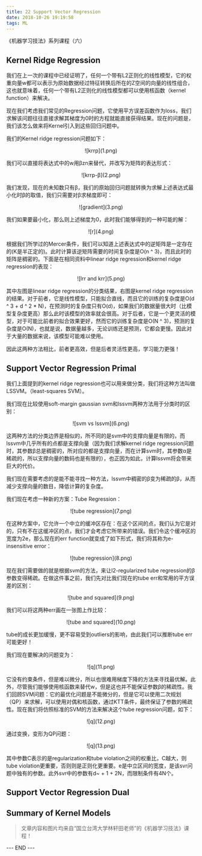 ```yaml
---
title: 22 Support Vector Regression
date: 2018-10-26 19:19:58
tags: ML
---
```


《机器学习技法》系列课程（六）

<!-- more -->

## Kernel Ridge Regression
我们在上一次的课程中已经证明了，任何一个带有L2正则化的线性模型，它的权重向量w都可以表示为原始数据经过特征转换后所在的Z空间的向量的线性组合，这也就意味着，任何一个带有L2正则化的线性模型都可以使用核函数（kernel function）来解决。

现在我们考虑我们常见的Regression问题，它使用平方误差函数作为loss，我们求解该问题往往直接求解其梯度为0时的方程就能直接获得结果。现在的问题是，我们该怎么做来将Kernel引入到这些回归问题中。

我们的Kernel ridge regression问题如下：

<div align=center> ![krrp](1.png) </div>

我们可以直接将表达式中的w用βzn来替代，并改写为矩阵的表达形式：

<div align=center> ![krrp-β](2.png) </div>

我们发现，现在的未知数只有β，我们的原始回归问题就转换为求解上述表达式最小化时β的取值，我们只需要对β求梯度即可：

<div align=center> ![gradient](3.png) </div>

我们如果要最小化，那么则上述梯度为0，此时我们能够得到的一种可能的解：

<div align=center> ![r](4.png) </div>

根据我们所学过的Mercer条件，我们可以知道上述表达式中的逆矩阵是一定存在的(K是半正定的)。此时计算该逆矩阵需要的时间复杂度是O(n ^ 3)，而且此时的矩阵是稠密的。下面是在相同资料中linear ridge regression和kernel ridge regression的表现：

<div align=center> ![lrr and krr](5.png) </div>

其中左图是linear ridge regression的分类结果，右图是kernel ridge regression的结果。对于前者，它是线性模型，只能拟合直线，而且它的训练的复杂度是O(d ^ 3 + d ^ 2 \* N)，在预测时的复杂度只有O(d)，如果我们的数据量很大时（比模型复杂度更高）那么此时该模型的效率就会很高。对于后者，它是一个更灵活的模型，对于可能比前者的拟合效果更好，然而它的训练复杂度是O(N ^ 3)，预测的复杂度是O(N)，也就是说，数据量越多，无论训练还是预测，它都会更慢。因此对于大量的数据来说，该模型可能难以使用。

因此这两种方法相比，前者更高效，但是后者灵活性更高，学习能力更强！

## Support Vector Regression Primal
我们上面提到的kernel ridge regression也可以用来做分类，我们将这种方法叫做LSSVM。（least-squares SVM）。

我们现在比较使用soft-margin gaussian svm和lssvm两种方法用于分类时的区别：

<div align=center> ![svm vs lssvm](6.png) </div>

这两种方法的分类边界是相似的，所不同的是svm中的支撑向量是有限的，而lssvm中几乎所有的点都是支撑向量（因为我们求解kernel ridge regression问题时，其参数β总是稠密的，所对应的都是支撑向量，而在计算svm时，其参数α是稀疏的，所以支撑向量的数码也是有限的），也正因为如此，计算lssvm将会带来巨大的代价。

我们现在需要考虑的是能不能寻找一种方法，lssvm中稠密的β变为稀疏的β，从而减少支撑向量的数目，降低计算的复杂度。

我们现在考虑一种新的方案：Tube Regression：

<div align=center> ![tube regression](7.png) </div>

在这种方案中，它允许一个中立的缓冲区存在：在这个区间的点，我们认为它是对的，只有不在这缓冲区的点，我们才会考虑它所带来的错误。我们令这个缓冲区的宽度为2e，那么现在的err function就变成了如下形式，我们将其称为e-insensitive error：

<div align=center> ![tube regression](8.png) </div>

现在我们需要做的就是根据svm的方法，来让l2-regularized tube regression的β参数变得稀疏。在做这件事之前，我们先对比我们现在的tube err和常用的平方误差的区别：

<div align=center> ![tube and squared](9.png) </div>

我们可以将这两种err画在一张图上作比较：

<div align=center> ![tube and squared](10.png) </div>

tube的成长更加缓慢，更不容易受到outliers的影响，由此我们可以推断tube err可能更好！

我们现在要解决的问题变为：

<div align=center> ![q](11.png) </div>

它没有约束条件，但是难以微分，所以也很难用梯度下降的方法来寻找最优解。此外，尽管我们能够使用核函数来替代w，但是这也并不能保证参数β的稀疏性。我们回顾SVM问题：它的最优化问题是不能微分的，但是它可以使用二次规划（QP）来求解，可以使用对偶和核函数，通过KTT条件，最终保证了参数的稀疏性。现在我们将仿照标准的SVM的方法来解决这个tube regression问题，如下：

<div align=center> ![q](12.png) </div>

通过变换，变形为QP问题：

<div align=center> ![q](13.png) </div>

其中参数C表示的是regularization和tube violation之间的权重比，C越大，则tube violation更重要，否则则是正则化更重要。e是中立区间的宽度，是该svr问题中独有的参数。此外svr中的参数有d~ + 1 + 2N，而限制条件有4N个。

## Support Vector Regression Dual


## Summary of Kernel Models

> 文章内容和图片均来自“国立台湾大学林轩田老师”的《机器学习技法》课程！

--- END --- 
